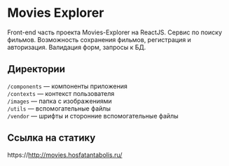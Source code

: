 # Movies Explorer

Front-end часть проекта Movies-Explorer на ReactJS. Сервис по поиску фильмов. Возможность сохранения фильмов, регистрация и авторизация. Валидация форм, запросы к БД.

## Директории

`/components` — компоненты приложения  
`/contexts` — контекст пользователя  
`/images` — папка с изображениями  
`/utils` — вспомогательные файлы  
`/vendor` — шрифты и сторонние вспомогательные файлы

## Ссылка на статику

https://http://movies.hosfatantabolis.ru/
